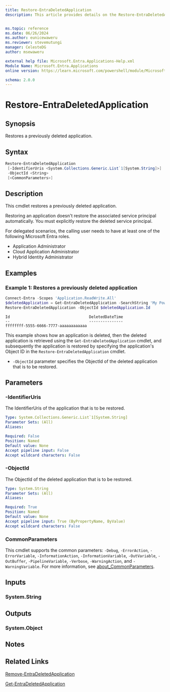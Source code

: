 ```yaml
---
title: Restore-EntraDeletedApplication
description: This article provides details on the Restore-EntraDeletedApplication command.


ms.topic: reference
ms.date: 06/26/2024
ms.author: eunicewaweru
ms.reviewer: stevemutungi
manager: CelesteDG
author: msewaweru

external help file: Microsoft.Entra.Applications-Help.xml
Module Name: Microsoft.Entra.Applications
online version: https://learn.microsoft.com/powershell/module/Microsoft.Entra.Applications/Restore-EntraDeletedApplication

schema: 2.0.0
---
```


# Restore-EntraDeletedApplication

## Synopsis

Restores a previously deleted application.

## Syntax

```powershell
Restore-EntraDeletedApplication
 [-IdentifierUris <System.Collections.Generic.List`1[System.String]>]
 -ObjectId <String>
 [<CommonParameters>]
```

## Description

This cmdlet restores a previously deleted application.

Restoring an application doesn't restore the associated service principal automatically. You must explicitly restore the deleted service principal.

For delegated scenarios, the calling user needs to have at least one of the following Microsoft Entra roles.

- Application Administrator
- Cloud Application Administrator
- Hybrid Identity Administrator

## Examples

### Example 1: Restores a previously deleted application

```powershell
Connect-Entra -Scopes 'Application.ReadWrite.All'
$deletedApplication = Get-EntraDeletedApplication -SearchString 'My PowerShell Application'
Restore-EntraDeletedApplication -ObjectId $deletedApplication.Id
```

```Output
Id                                   DeletedDateTime
--                                   ---------------
ffffffff-5555-6666-7777-aaaaaaaaaaaa
```

This example shows how an application is deleted, then the deleted application is retrieved using the `Get-EntraDeletedApplication` cmdlet, and subsequently the application is restored by specifying the application's Object ID in the `Restore-EntraDeletedApplication` cmdlet.

- `-ObjectId` parameter specifies the ObjectId of the deleted application that is to be restored.

## Parameters

### -IdentifierUris

The IdentifierUris of the application that is to be restored.

```yaml
Type: System.Collections.Generic.List`1[System.String]
Parameter Sets: (All)
Aliases:

Required: False
Position: Named
Default value: None
Accept pipeline input: False
Accept wildcard characters: False
```

### -ObjectId

The ObjectId of the deleted application that is to be restored.

```yaml
Type: System.String
Parameter Sets: (All)
Aliases:

Required: True
Position: Named
Default value: None
Accept pipeline input: True (ByPropertyName, ByValue)
Accept wildcard characters: False
```

### CommonParameters

This cmdlet supports the common parameters: `-Debug`, `-ErrorAction`, `-ErrorVariable`, `-InformationAction`, `-InformationVariable`, `-OutVariable`, `-OutBuffer`, `-PipelineVariable`, `-Verbose`, `-WarningAction`, and `-WarningVariable`. For more information, see [about_CommonParameters](https://go.microsoft.com/fwlink/?LinkID=113216).

## Inputs

### System.String

## Outputs

### System.Object

## Notes

## Related Links

[Remove-EntraDeletedApplication](Remove-EntraDeletedApplication.md)

[Get-EntraDeletedApplication](Get-EntraDeletedApplication.md)
